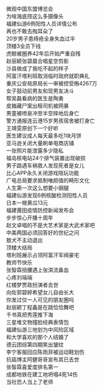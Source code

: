 微观中国东盟博览会  
为啥海底捞这么多摄像头  
福建仙游6例阳性人员详情公布  
再也不敢去掏耳朵了  
20岁男子患痔疮全身失血过半  
顶楼3全员下线  
虎鲸被圈养42年后开始严重自残  
赵丽颖张碧晨合唱星空剪影  
沙县做成了我吃不起的样子  
阿富汗塔利班取消临时政府就职典礼  
重庆公安局原局长一审被控受贿4267万  
女子鼓动前男友和现男友决斗  
帮吴磊看病的医生是陶勇  
皮箱藏尸案出租司机被网暴  
男童被喷泉冲至半空摔地后身亡  
警方通报连云港15岁男孩宿舍被打身亡  
王靖雯原创下一个好听  
医生建议成人每天最多吃1块月饼  
亚马逊关闭大量刷单电商店铺  
一张照片能泄露多少隐私  
福岛核电站24个排气装置出现破损  
男子路遇车祸救人发现死者是女儿  
比心APP永久关闭游戏陪玩功能  
广电总局要求抵制唯颜值的畸形文化  
人生第一次这么想要小钢腿  
福建仙游发现6例核酸检测阳性人员  
日本一根黄瓜13元  
福建莆田疫情防控新闻发布会  
步步惊心开播十周年  
赵文卓唱的不是大艺术家是大武术家吧  
中美两国必须回答好的世纪之问  
敖犬不主动退出  
顶楼大结局  
塔利班展示占领阿富汗军阀豪宅  
教师节快乐  
张智霖扭腰遇上张淇流鼻血  
心疼刘端端  
红楼梦贾政扮演者去世  
向佐郭碧婷希望女儿自由长大  
你发过仅一人可见的朋友圈吗  
赵丽颖丁程鑫是在跳恰恰舞吧  
千书真把秀莲推下海  
三星堆文物撞脸经典表情包  
福建仙游三地划为中风险区域  
和大学喜欢的那个人结婚了  
德云团综第四期笑出皱纹  
李宁客服回应陈雨菲被运动鞋划伤  
抗癌博主阿健哥哥宣布其已去世  
张智霖喜爱度排名第一  
成都地铁在建工地坍塌4死14伤  
当社恐人当上了老师  

